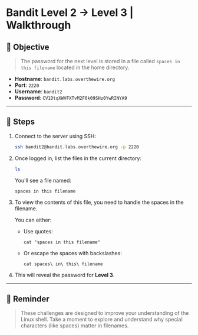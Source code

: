 # Bandit Level 2 → Level 3 | Walkthrough

## 🎯 Objective
> The password for the next level is stored in a file called `spaces in this filename` located in the home directory.

- **Hostname**: `bandit.labs.overthewire.org`
- **Port**: `2220`
- **Username**: `bandit2`
- **Password**: `CV1DtqXWVFXTvM2F0k09SHz0YwRINYA9`

---

## 🚀 Steps

1. Connect to the server using SSH:

   ```bash
   ssh bandit2@bandit.labs.overthewire.org -p 2220
   ```

2. Once logged in, list the files in the current directory:

   ```bash
   ls
   ```

   You'll see a file named:

   ```
   spaces in this filename
   ```

3. To view the contents of this file, you need to handle the spaces in the filename.

   You can either:
   - Use quotes:

     ```
     cat "spaces in this filename"
     ```

   - Or escape the spaces with backslashes:

     ```
     cat spaces\ in\ this\ filename
     ```

4. This will reveal the password for **Level 3**.

---

## 🧠 Reminder
> These challenges are designed to improve your understanding of the Linux shell. Take a moment to explore and understand why special characters (like spaces) matter in filenames.
